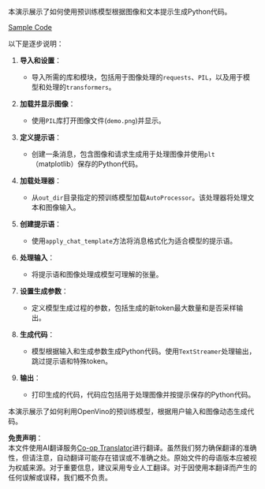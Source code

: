 <!--
CO_OP_TRANSLATOR_METADATA:
{
  "original_hash": "d7d7afa242a4a041ff4193546d4baf16",
  "translation_date": "2025-05-07T13:44:40+00:00",
  "source_file": "md/02.Application/04.Vision/Phi3/E2E_OpenVino_Phi3Vision.md",
  "language_code": "zh"
}
-->
本演示展示了如何使用预训练模型根据图像和文本提示生成Python代码。

[Sample Code](../../../../../../code/06.E2E/E2E_OpenVino_Phi3-vision.ipynb)

以下是逐步说明：

1. **导入和设置**：
   - 导入所需的库和模块，包括用于图像处理的`requests`、`PIL`，以及用于模型和处理的`transformers`。

2. **加载并显示图像**：
   - 使用`PIL`库打开图像文件(`demo.png`)并显示。

3. **定义提示语**：
   - 创建一条消息，包含图像和请求生成用于处理图像并使用`plt`（matplotlib）保存的Python代码。

4. **加载处理器**：
   - 从`out_dir`目录指定的预训练模型加载`AutoProcessor`。该处理器将处理文本和图像输入。

5. **创建提示语**：
   - 使用`apply_chat_template`方法将消息格式化为适合模型的提示语。

6. **处理输入**：
   - 将提示语和图像处理成模型可理解的张量。

7. **设置生成参数**：
   - 定义模型生成过程的参数，包括生成的新token最大数量和是否采样输出。

8. **生成代码**：
   - 模型根据输入和生成参数生成Python代码。使用`TextStreamer`处理输出，跳过提示语和特殊token。

9. **输出**：
   - 打印生成的代码，代码应包括用于处理图像并按提示保存的Python代码。

本演示展示了如何利用OpenVino的预训练模型，根据用户输入和图像动态生成代码。

**免责声明**：  
本文件使用AI翻译服务[Co-op Translator](https://github.com/Azure/co-op-translator)进行翻译。虽然我们努力确保翻译的准确性，但请注意，自动翻译可能存在错误或不准确之处。原始文件的母语版本应被视为权威来源。对于重要信息，建议采用专业人工翻译。对于因使用本翻译而产生的任何误解或误释，我们概不负责。